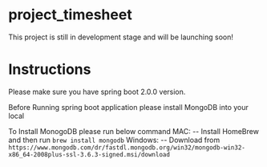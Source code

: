 # project_timesheet

This project is still in development stage and will be launching soon!

# Instructions

Please make sure you have spring boot 2.0.0 version.

Before Running spring boot application please install MongoDB into your local

To Install MonogoDB please run below command
 MAC:
 -- Install HomeBrew and then run `brew install mongodb`
 Windows:
 -- Download from `https://www.mongodb.com/dr/fastdl.mongodb.org/win32/mongodb-win32-x86_64-2008plus-ssl-3.6.3-signed.msi/download`
 
 